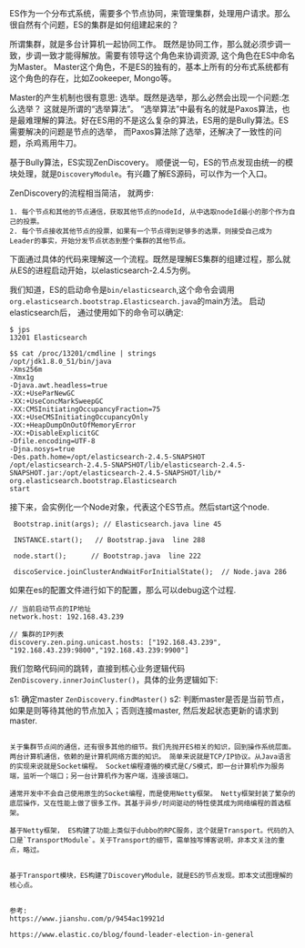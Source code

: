 ES作为一个分布式系统，需要多个节点协同，来管理集群，处理用户请求。那么很自然有个问题，ES的集群是如何组建起来的？

所谓集群，就是多台计算机一起协同工作。 既然是协同工作，那么就必须步调一致，步调一致才能得解放。需要有领导这个角色来协调资源, 这个角色在ES中命名为Master。 Master这个角色，不是ES的独有的，基本上所有的分布式系统都有这个角色的存在，比如Zookeeper, Mongo等。 

Master的产生机制也很有意思: 选举。既然是选举，那么必然会出现一个问题:怎么选举？ 这就是所谓的“选举算法”。 “选举算法”中最有名的就是Paxos算法，也是最难理解的算法。好在ES用的不是这么复杂的算法，ES用的是Bully算法。ES需要解决的问题是节点的选举， 而Paxos算法除了选举，还解决了一致性的问题，杀鸡焉用牛刀。

基于Bully算法，ES实现ZenDiscovery。 顺便说一句，ES的节点发现由统一的模块处理，就是`DiscoveryModule`。有兴趣了解ES源码，可以作为一个入口。

ZenDiscovery的流程相当简洁， 就两步:
```
1. 每个节点和其他的节点通信，获取其他节点的nodeId, 从中选取nodeId最小的那个作为自己的投票。
2. 每个节点接收其他节点的投票，如果有一个节点得到足够多的选票，则接受自己成为Leader的事实，开始分发节点状态到整个集群的其他节点。
```

下面通过具体的代码来理解这一个流程。既然是理解ES集群的组建过程，那么就从ES的进程启动开始，以elasticsearch-2.4.5为例。

我们知道，ES的启动命令是`bin/elasticsearch`,这个命令会调用`org.elasticsearch.bootstrap.Elasticsearch.java`的main方法。 
启动elasticsearch后， 通过使用如下的命令可以确定:
```
$ jps
13201 Elasticsearch

$$ cat /proc/13201/cmdline | strings
/opt/jdk1.8.0_51/bin/java
-Xms256m
-Xmx1g
-Djava.awt.headless=true
-XX:+UseParNewGC
-XX:+UseConcMarkSweepGC
-XX:CMSInitiatingOccupancyFraction=75
-XX:+UseCMSInitiatingOccupancyOnly
-XX:+HeapDumpOnOutOfMemoryError
-XX:+DisableExplicitGC
-Dfile.encoding=UTF-8
-Djna.nosys=true
-Des.path.home=/opt/elasticsearch-2.4.5-SNAPSHOT
/opt/elasticsearch-2.4.5-SNAPSHOT/lib/elasticsearch-2.4.5-SNAPSHOT.jar:/opt/elasticsearch-2.4.5-SNAPSHOT/lib/*
org.elasticsearch.bootstrap.Elasticsearch
start
```

接下来，会实例化一个Node对象，代表这个ES节点。然后start这个node.
```
 Bootstrap.init(args); // Elasticsearch.java line 45

 INSTANCE.start();   // Bootstrap.java  line 288

 node.start();      // Bootstrap.java  line 222

 discoService.joinClusterAndWaitForInitialState();  // Node.java 286

```

如果在es的配置文件进行如下的配置，那么可以debug这个过程.
```
// 当前启动节点的IP地址
network.host: 192.168.43.239 

// 集群的IP列表
discovery.zen.ping.unicast.hosts: ["192.168.43.239", "192.168.43.239:9800","192.168.43.239:9900"]
```

我们忽略代码间的跳转，直接到核心业务逻辑代码`ZenDiscovery.innerJoinCluster()`，具体的业务逻辑如下:

s1: 确定master `ZenDiscovery.findMaster()`
s2: 判断master是否是当前节点，如果是则等待其他的节点加入；否则连接master, 然后发起状态更新的请求到master.

```

关于集群节点间的通信，还有很多其他的细节。我们先抛开ES相关的知识，回到操作系统层面。 两台计算机通信，依赖的是计算机网络方面的知识。 简单来说就是TCP/IP协议。从Java语言的实现来说就是Socket编程。 Socket编程遵循的模式是C/S模式，即一台计算机作为服务端，监听一个端口；另一台计算机作为客户端，连接该端口。

通常开发中不会自己使用原生的Socket编程，而是使用Netty框架。 Netty框架封装了繁杂的底层操作，又在性能上做了很多工作。其基于异步/时间驱动的特性使其成为网络编程的首选框架。

基于Netty框架， ES构建了功能上类似于dubbo的RPC服务，这个就是Transport。代码的入口是`TransportModule`。关于Transport的细节，需单独写博客说明，非本文关注的重点，略过。


基于Transport模块，ES构建了DiscoveryModule，就是ES的节点发现。即本文试图理解的核心点。 


参考:
https://www.jianshu.com/p/9454ac19921d

https://www.elastic.co/blog/found-leader-election-in-general









